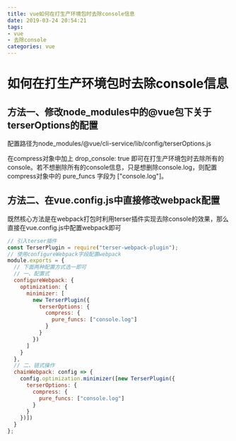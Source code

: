 ```yaml
---
title: vue如何在打生产环境包时去除console信息
date: 2019-03-24 20:54:21
tags:
- vue
- 去除console
categories: vue
---
```


# 如何在打生产环境包时去除console信息

## 方法一、修改node_modules中的@vue包下关于terserOptions的配置

配置路径为node_modules/@vue/cli-service/lib/config/terserOptions.js

在compress对象中加上 drop_console: true 即可在打生产环境包时去除所有的 console。若不想删除所有的console信息，只是想删除console.log，则配置compress对象中的 pure_funcs 字段为 ["console.log"]。

## 方法二、在vue.config.js中直接修改webpack配置

既然核心方法是在webpack打包时利用terser插件实现去除console的效果，那么直接在vue.config.js中配置webpack即可

```javascript
// 引入terser插件
const TerserPlugin = require("terser-webpack-plugin");
// 使用configureWebpack字段配置webpack
module.exports = {
  // 下面两种配置方式选一即可
  // 一、配置式
  configureWebpack: {
    optimization: {
      minimizer: [
        new TerserPlugin({
          terserOptions: {
            compress: {
              pure_funcs: ["console.log"]
            }
          }
        })
      ]
    }
  },
  // 二、链式操作
  chainWebpack: config => {
    config.optimization.minimizer([new TerserPlugin({
      terserOptions: {
        compress: {
          pure_funcs: ["console.log"]
        }
      }
    })])
  }
};
```
